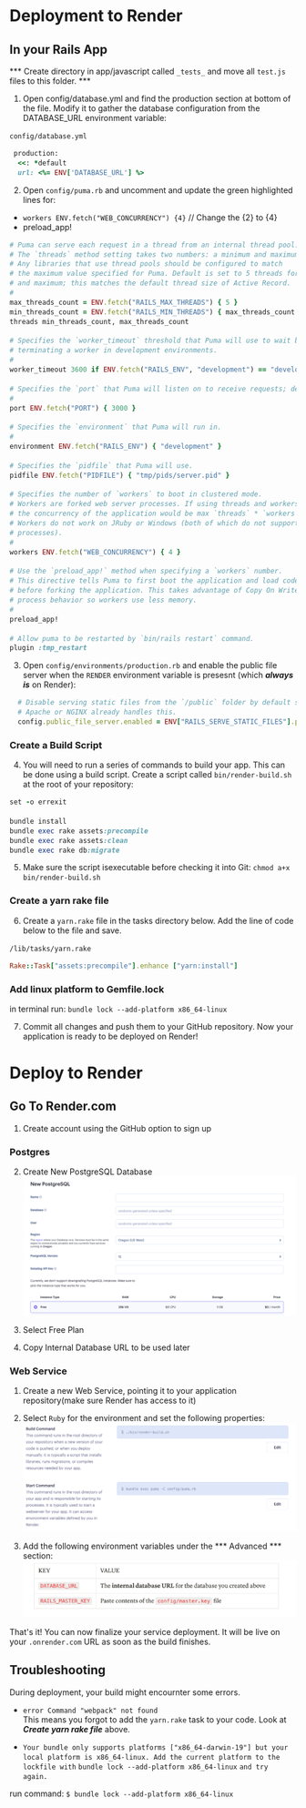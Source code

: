 # Deployment to Render

## In your Rails App
*** Create directory in app/javascript called `_tests_` and move all `test.js` files to this folder. ***

1. Open config/database.yml and find the production section at bottom of the file. Modify it to gather the database configuration from the DATABASE_URL environment variable:

`config/database.yml`
```ruby
 production:
  <<: *default
  url: <%= ENV['DATABASE_URL'] %>
```
2. Open `config/puma.rb` and uncomment and update the green highlighted lines for:
- `workers ENV.fetch("WEB_CONCURRENCY") {4}` // Change the {2} to {4}
- preload_app!
```ruby
# Puma can serve each request in a thread from an internal thread pool.
# The `threads` method setting takes two numbers: a minimum and maximum.
# Any libraries that use thread pools should be configured to match
# the maximum value specified for Puma. Default is set to 5 threads for minimum
# and maximum; this matches the default thread size of Active Record.
#
max_threads_count = ENV.fetch("RAILS_MAX_THREADS") { 5 }
min_threads_count = ENV.fetch("RAILS_MIN_THREADS") { max_threads_count }
threads min_threads_count, max_threads_count

# Specifies the `worker_timeout` threshold that Puma will use to wait before
# terminating a worker in development environments.
#
worker_timeout 3600 if ENV.fetch("RAILS_ENV", "development") == "development"

# Specifies the `port` that Puma will listen on to receive requests; default is 3000.
#
port ENV.fetch("PORT") { 3000 }

# Specifies the `environment` that Puma will run in.
#
environment ENV.fetch("RAILS_ENV") { "development" }

# Specifies the `pidfile` that Puma will use.
pidfile ENV.fetch("PIDFILE") { "tmp/pids/server.pid" }

# Specifies the number of `workers` to boot in clustered mode.
# Workers are forked web server processes. If using threads and workers together
# the concurrency of the application would be max `threads` * `workers`.
# Workers do not work on JRuby or Windows (both of which do not support
# processes).
#
workers ENV.fetch("WEB_CONCURRENCY") { 4 }

# Use the `preload_app!` method when specifying a `workers` number.
# This directive tells Puma to first boot the application and load code
# before forking the application. This takes advantage of Copy On Write
# process behavior so workers use less memory.
#
preload_app!

# Allow puma to be restarted by `bin/rails restart` command.
plugin :tmp_restart
```
3. Open `config/environments/production.rb` and enable the public file server when the `RENDER` environment variable is presesnt (which ***always is*** on Render):
```ruby
  # Disable serving static files from the `/public` folder by default since
  # Apache or NGINX already handles this.
  config.public_file_server.enabled = ENV["RAILS_SERVE_STATIC_FILES"].present? || ENV['RENDER'].present?
  ```
### Create a Build Script
4. You will need to run a series of commands to build your app. This can be done using a build script. Create a script called `bin/render-build.sh` at the root of your repository:
```ruby
set -o errexit

bundle install
bundle exec rake assets:precompile
bundle exec rake assets:clean
bundle exec rake db:migrate
```
5. Make sure the script isexecutable before checking it into Git:
`chmod a+x bin/render-build.sh`

### Create a yarn rake file
6. Create a `yarn.rake` file in the tasks directory below. Add the line of code below to the file and save.

`/lib/tasks/yarn.rake`
```ruby
Rake::Task["assets:precompile"].enhance ["yarn:install"]
```
### Add linux platform to Gemfile.lock
in terminal run:
`bundle lock --add-platform x86_64-linux`

7. Commit all changes and push them to your GitHub repository. Now your application is ready to be deployed on Render!

# Deploy to Render

## Go To Render.com
1. Create account using the GitHub option to sign up

### Postgres
2. Create New PostgreSQL Database
  ![New Postgres](new_postgres.png)

3. Select Free Plan

4. Copy Internal Database URL to be used later 

### Web Service
1. Create a new Web Service, pointing it to your application repository(make sure Render has access to it)

2. Select `Ruby` for the environment and set the following properties:
  ![New Postgres](build_command.png)

3. Add the following environment variables under the *** Advanced *** section:
  ![New Postgres](env_variables.png)

That's it! You can now finalize your service deployment. It will be live on your `.onrender.com` URL as soon as the build finishes.

## Troubleshooting
During deployment, your build might encournter some errors. 
- `error Command "webpack" not found` <br>
 This means you forgot to add the `yarn.rake` task to your code.  Look at ***Create yarn rake file*** above.

- `Your bundle only supports platforms ["x86_64-darwin-19"] but your local platform is x86_64-linux. Add the current platform to the lockfile with` `bundle lock --add-platform x86_64-linux` `and try again.`

run command: 
`$ bundle lock --add-platform x86_64-linux`







